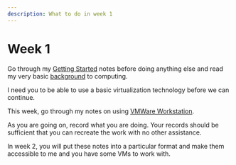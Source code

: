 ```yaml
---
description: What to do in week 1
---
```


# Week 1

Go through my [Getting Started](https://app.gitbook.com/o/QPfy4AwGQImQTS0uxR0R/s/WV8s0r99HUGRyM15Pqxl/) notes before doing anything else and read my very basic [background](https://app.gitbook.com/o/QPfy4AwGQImQTS0uxR0R/s/Nttic2PELKMDcU8y9RIw/) to computing. &#x20;

I need you to be able to use a basic virtualization technology before we can continue.&#x20;

This week, go through my notes on using [VMWare Workstation](https://app.gitbook.com/o/QPfy4AwGQImQTS0uxR0R/s/OCCmaJBQU9gxcvffQxIZ/).

As you are going on, record what you are doing. Your records should be sufficient that you can recreate the work with no other assistance.&#x20;

In week 2, you will put these notes into a particular format and make them accessible to me and you have some VMs to work with.

